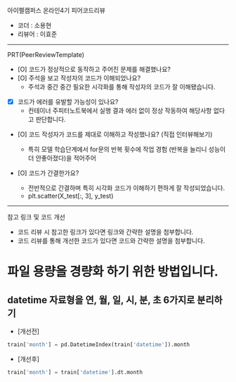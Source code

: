 아이펠캠퍼스 온라인4기 피어코드리뷰

- 코더 : 소용현
- 리뷰어 : 이효준

----------------------------------------------

PRT(PeerReviewTemplate)

- [O] 코드가 정상적으로 동작하고 주어진 문제를 해결했나요?
- [O] 주석을 보고 작성자의 코드가 이해되었나요?
  - 주석과 중간 중간 필요한 시각화를 통해 작성자의 코드가 잘 이해됐습니다.

- [X] 코드가 에러를 유발할 가능성이 있나요?
  - 컨테이너 주피터노트북에서 실행 결과 에러 없이 정상 작동하여 해당사항 없다고 판단합니다.

- [O] 코드 작성자가 코드를 제대로 이해하고 작성했나요? (직접 인터뷰해보기)
  - 특히 모델 학습단계에서 for문의 반복 횟수에 작업 경험 (반복을 늘리니 성능이 더 안좋아졌다)을 적어주어 

- [O] 코드가 간결한가요?
  - 전반적으로 간결하며 특히 시각화 코드가 이해하기 편하게 잘 작성되었습니다.
  - plt.scatter(X_test[:, 3], y_test)

----------------------------------------------

참고 링크 및 코드 개선
- 코드 리뷰 시 참고한 링크가 있다면 링크와 간략한 설명을 첨부합니다.
- 코드 리뷰를 통해 개선한 코드가 있다면 코드와 간략한 설명을 첨부합니다.

# 파일 용량을 경량화 하기 위한 방법입니다.
## datetime 자료형을 연, 월, 일, 시, 분, 초 6가지로 분리하기
- [개선전] 
```python
train['month'] = pd.DatetimeIndex(train['datetime']).month
```
- [개선후] 
```python
train['month'] = train['datetime'].dt.month 
```

